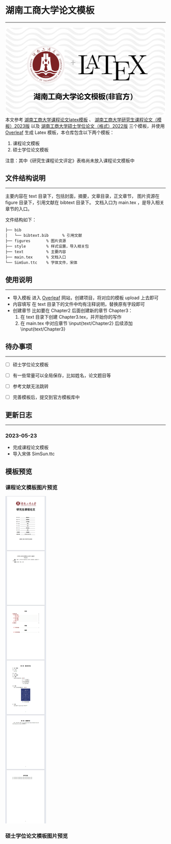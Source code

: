 # 湖南工商大学论文模板
---
![card](card.png)
本文参考 [湖南工商大学课程论文latex模板](https://github.com/gatzai/hutb_latex) 、 [湖南工商大学研究生课程论文（模板）2023版](https://gra.hutb.edu.cn/p179/tzgg/20230509/145869.html) 以及 [湖南工商大学硕士学位论文（格式）2022版](https://gra.hutb.edu.cn/xwgl2/137582.jhtml) 三个模板，并使用 [Overleaf](https://www.overleaf.com/) 生成 Latex 模板，本仓库包含以下两个模板：
1. 课程论文模板
2. 硕士学位论文模板

注意：其中《研究生课程论文评定》表格尚未放入课程论文模板中

<!--more-->

## 文件结构说明
---
主要内容在 text 目录下，包括封面，摘要，文章目录，正文章节，
图片资源在 figure 目录下，引用文献在 bibtext 目录下。
文档入口为 main.tex ，是导入相关章节的入口。

文件结构如下：
```tree 
├── bib
│   └── bibtext.bib      % 引用文献
├── figures       % 图片资源
├── style         % 样式设置，导入相关包
├── text          % 主要内容
├── main.tex      % 文档入口
└── SimSun.ttc    % 字体文件，宋体
```

## 使用说明
---
* 导入模板
	进入 [Overleaf](https://www.overleaf.com/) 网站，创建项目，将对应的模板 upload 上去即可
* 内容填写
	在 text 目录下的文件中均有注释说明，替换原有字段即可
* 创建章节
	比如要在 Chapter2 后面创建新的章节 Chapter3：
	1. 在 text 目录下创建 Chapter3.tex，并开始你的写作
	2. 在 main.tex 中对应章节 \input{text/Chapter2} 后续添加 \input{text/Chapter3}

## 待办事项
---
- [ ] 硕士学位论文模板
- [ ] 有一些常量可以全局保存，比如姓名，论文题目等
- [ ] 参考文献无法跳转
- [ ] 完善模板后，提交到官方模板库中


## 更新日志
---
### 2023-05-23
* 完成课程论文模板
* 导入宋体 SimSun.ttc

## 模板预览

### 课程论文模板图片预览

![课程论文](kecheng.jpg)


### 硕士学位论文模板图片预览